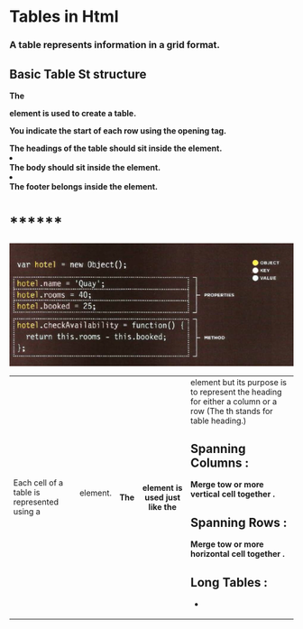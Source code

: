 # Tables in Html 
### A table represents information in a grid format.

## Basic Table St structure

**The <table> element is used to create a table.**

**<tr> You indicate the start of each row using the opening <tr> tag.**

**<td> Each cell of a table is represented using a <td> element.**

**<th> The <th> element is used just like the <td> element but its purpose is to represent the heading for either a column or a row (The th stands for table heading.)**

## Spanning Columns :
**Merge tow or more vertical cell together .**


## Spanning Rows :
**Merge tow or more horizontal cell together .**

## Long Tables :
* <thead> The headings of the table should sit inside the <thead> element.
* <tbody> The body should sit inside the <tbody> element.
* <tfoot> The footer belongs inside the <tfoot> element.


# ******

![image](https://github.com/HamzhSuilik/reading-notes/blob/main/image/img1.PNG?raw=true)